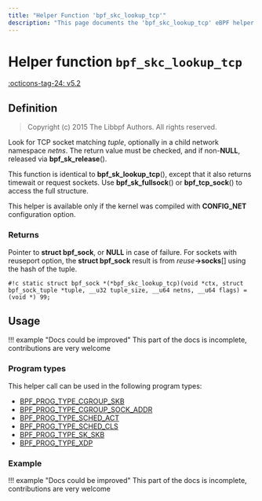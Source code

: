 ```yaml
---
title: "Helper Function 'bpf_skc_lookup_tcp'"
description: "This page documents the 'bpf_skc_lookup_tcp' eBPF helper function, including its defintion, usage, program types that can use it, and examples."
---
```

# Helper function `bpf_skc_lookup_tcp`

<!-- [FEATURE_TAG](bpf_skc_lookup_tcp) -->
[:octicons-tag-24: v5.2](https://github.com/torvalds/linux/commit/edbf8c01de5a104a71ed6df2bf6421ceb2836a8e)
<!-- [/FEATURE_TAG] -->

## Definition

> Copyright (c) 2015 The Libbpf Authors. All rights reserved.


<!-- [HELPER_FUNC_DEF] -->
Look for TCP socket matching _tuple_, optionally in a child network namespace _netns_. The return value must be checked, and if non-**NULL**, released via **bpf_sk_release**().

This function is identical to **bpf_sk_lookup_tcp**(), except that it also returns timewait or request sockets. Use **bpf_sk_fullsock**() or **bpf_tcp_sock**() to access the full structure.

This helper is available only if the kernel was compiled with **CONFIG_NET** configuration option.

### Returns

Pointer to **struct bpf_sock**, or **NULL** in case of failure. For sockets with reuseport option, the **struct bpf_sock** result is from _reuse_**->socks**[] using the hash of the tuple.

`#!c static struct bpf_sock *(*bpf_skc_lookup_tcp)(void *ctx, struct bpf_sock_tuple *tuple, __u32 tuple_size, __u64 netns, __u64 flags) = (void *) 99;`
<!-- [/HELPER_FUNC_DEF] -->

## Usage

!!! example "Docs could be improved"
    This part of the docs is incomplete, contributions are very welcome

### Program types

This helper call can be used in the following program types:

<!-- DO NOT EDIT MANUALLY -->
<!-- [HELPER_FUNC_PROG_REF] -->
 * [BPF_PROG_TYPE_CGROUP_SKB](../program-type/BPF_PROG_TYPE_CGROUP_SKB.md)
 * [BPF_PROG_TYPE_CGROUP_SOCK_ADDR](../program-type/BPF_PROG_TYPE_CGROUP_SOCK_ADDR.md)
 * [BPF_PROG_TYPE_SCHED_ACT](../program-type/BPF_PROG_TYPE_SCHED_ACT.md)
 * [BPF_PROG_TYPE_SCHED_CLS](../program-type/BPF_PROG_TYPE_SCHED_CLS.md)
 * [BPF_PROG_TYPE_SK_SKB](../program-type/BPF_PROG_TYPE_SK_SKB.md)
 * [BPF_PROG_TYPE_XDP](../program-type/BPF_PROG_TYPE_XDP.md)
<!-- [/HELPER_FUNC_PROG_REF] -->

### Example

!!! example "Docs could be improved"
    This part of the docs is incomplete, contributions are very welcome
